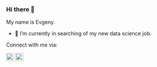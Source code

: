 ### Hi there 👋
My name is Evgeny.

- 🔭 I’m currently in searching of my new data science job.

Connect with me via:

[<img align="left" alt="opa_oz | LinkedIn" width="22px" src="https://cdn.jsdelivr.net/npm/simple-icons@v3/icons/linkedin.svg" />][linkedin]
[<img align="left" alt="opa_oz | LinkedIn" width="22px" src="https://cdn.jsdelivr.net/npm/simple-icons@v3/icons/telegram.svg" />][telegram]



[linkedin]: https://www.linkedin.com/in/evgen8323/
[telegram]: https://t.me/evgen8323

<!--
**evgen8323/evgen8323** is a ✨ _special_ ✨ repository because its `README.md` (this file) appears on your GitHub profile.

Here are some ideas to get you started:

- 🌱 I’m currently learning ...
- 👯 I’m looking to collaborate on ...
- 🤔 I’m looking for help with ...
- 💬 Ask me about ...
- 📫 How to reach me: ...
- 😄 Pronouns: ...
- ⚡ Fun fact: ...
-->
